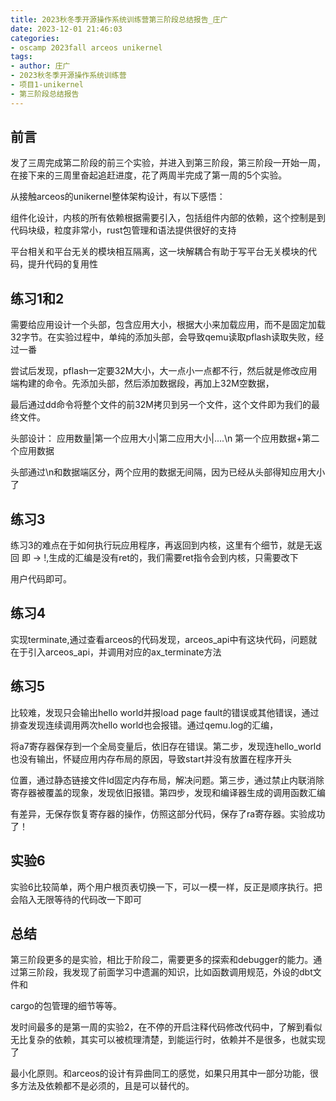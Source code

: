 ```yaml
---
title: 2023秋冬季开源操作系统训练营第三阶段总结报告_庄广
date: 2023-12-01 21:46:03
categories:
- oscamp 2023fall arceos unikernel
tags:
- author: 庄广
- 2023秋冬季开源操作系统训练营
- 项目1-unikernel
- 第三阶段总结报告
---
```


## 前言

发了三周完成第二阶段的前三个实验，并进入到第三阶段，第三阶段一开始一周，在接下来的三周里奋起追赶进度，花了两周半完成了第一周的5个实验。

从接触arceos的unikernel整体架构设计，有以下感悟：

组件化设计，内核的所有依赖根据需要引入，包括组件内部的依赖，这个控制是到代码块级，粒度非常小，rust包管理和语法提供很好的支持

平台相关和平台无关的模块相互隔离，这一块解耦合有助于写平台无关模块的代码，提升代码的复用性

## 练习1和2

需要给应用设计一个头部，包含应用大小，根据大小来加载应用，而不是固定加载32字节。在实验过程中，单纯的添加头部，会导致qemu读取pflash读取失败，经过一番

尝试后发现，pflash一定要32M大小，大一点小一点都不行，然后就是修改应用端构建的命令。先添加头部，然后添加数据段，再加上32M空数据，

最后通过dd命令将整个文件的前32M拷贝到另一个文件，这个文件即为我们的最终文件。

头部设计：
应用数量|第一个应用大小|第二应用大小|....\n
第一个应用数据+第二个应用数据

头部通过\n和数据端区分，两个应用的数据无间隔，因为已经从头部得知应用大小了

## 练习3

练习3的难点在于如何执行玩应用程序，再返回到内核，这里有个细节，就是无返回 即 -> !,生成的汇编是没有ret的，我们需要ret指令会到内核，只需要改下

用户代码即可。

## 练习4

实现terminate,通过查看arceos的代码发现，arceos_api中有这块代码，问题就在于引入arceos_api，并调用对应的ax_terminate方法

## 练习5

比较难，发现只会输出hello world并报load page fault的错误或其他错误，通过排查发现连续调用两次hello world也会报错。通过qemu.log的汇编，

将a7寄存器保存到一个全局变量后，依旧存在错误。第二步，发现连hello_world也没有输出，怀疑应用内存布局的原因，导致start并没有放置在程序开头

位置，通过静态链接文件ld固定内存布局，解决问题。第三步，通过禁止内联消除寄存器被覆盖的现象，发现依旧报错。第四步，发现和编译器生成的调用函数汇编

有差异，无保存恢复寄存器的操作，仿照这部分代码，保存了ra寄存器。实验成功了！

## 实验6

实验6比较简单，两个用户根页表切换一下，可以一模一样，反正是顺序执行。把会陷入无限等待的代码改一下即可

## 总结

第三阶段更多的是实验，相比于阶段二，需要更多的探索和debugger的能力。通过第三阶段，我发现了前面学习中遗漏的知识，比如函数调用规范，外设的dbt文件和

cargo的包管理的细节等等。

发时间最多的是第一周的实验2，在不停的开启注释代码修改代码中，了解到看似无比复杂的依赖，其实可以被梳理清楚，到能运行时，依赖并不是很多，也就实现了

最小化原则。和arceos的设计有异曲同工的感觉，如果只用其中一部分功能，很多方法及依赖都不是必须的，且是可以替代的。
